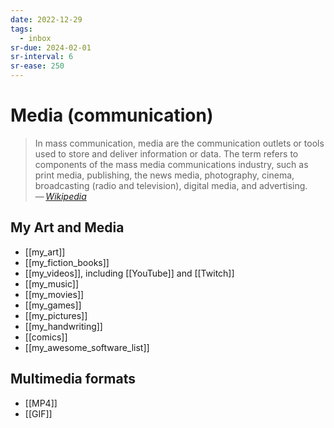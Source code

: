```yaml
---
date: 2022-12-29
tags:
  - inbox
sr-due: 2024-02-01
sr-interval: 6
sr-ease: 250
---
```


# Media (communication)

> In mass communication, media are the communication outlets or tools used to
> store and deliver information or data. The term refers to components of the
> mass media communications industry, such as print media, publishing, the news
> media, photography, cinema, broadcasting (radio and television), digital
> media, and advertising.\
> — <cite>[Wikipedia](https://en.wikipedia.org/wiki/Media_\(communication\))</cite>

## My Art and Media

<!-- TODO: remove my, merge with similar notes. -->

- [[my_art]]
- [[my_fiction_books]]
- [[my_videos]], including [[YouTube]] and [[Twitch]]
- [[my_music]]
- [[my_movies]]
- [[my_games]]
- [[my_pictures]]
- [[my_handwriting]]
- [[comics]]
- [[my_awesome_software_list]]

## Multimedia formats

- [[MP4]]
- [[GIF]]

